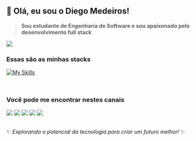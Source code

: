 ## 👋 Olá, eu sou o Diego Medeiros!

> **Sou estudante de Engenharia de Software e sou apaixonado pelo desenvolvimento full stack**

<a align=center href="https://github.com/dihcoder/github-readme-stats">
  <img align="center" src="https://github-readme-streak-stats.herokuapp.com/?user=dihcoder&theme=transparent&hide_border=false&locale=pt-br&border_radius=25&card_width=700" />
  <!--
  <img align="center" src="https://github-readme-stats.vercel.app/api?username=dihcoder&theme=dark&show_icons=true&hide_border=true&count_private=true&locale=pt-br" />
  -->
</a>

<br/>

### Essas são as minhas stacks
[![My Skills](https://skillicons.dev/icons?i=java,python,spring,mysql,js,html,css,scss,bootstrap)](https://skillicons.dev)

<br/>
  
### Você pode me encontrar nestes canais
<div> 
  <a href="https://www.youtube.com/channel/UCTZ-0XWu05vMoDP-rpI8HTg" target="_blank"><img src="https://img.shields.io/badge/YouTube-FF0000?style=for-the-badge&logo=youtube&logoColor=white" target="_blank"></a>
  <a href="https://instagram.com/dihcoder" target="_blank"><img src="https://img.shields.io/badge/-Instagram-%23E4405F?style=for-the-badge&logo=instagram&logoColor=white" target="_blank"></a>
 <a href="https://discord.gg/vMeBwZXf" target="_blank"><img src="https://img.shields.io/badge/Discord-7289DA?style=for-the-badge&logo=discord&logoColor=white" target="_blank"></a> 
  <a href = "mailto:mdsidiego@gmail.com"><img src="https://img.shields.io/badge/-Gmail-%23333?style=for-the-badge&logo=gmail&logoColor=white" target="_blank"></a>
  <a href="https://www.linkedin.com/in/dihcoder" target="_blank"><img src="https://img.shields.io/badge/-LinkedIn-%230077B5?style=for-the-badge&logo=linkedin&logoColor=white" target="_blank"></a> 
  
</div>

<br/>

✨ _Explorando o potencial da tecnologia para criar um futuro melhor!_ ✨


<!--
**dihcoder/dihcoder** is a ✨ _special_ ✨ repository because its `README.md` (this file) appears on your GitHub profile.

- 🔭 I’m currently working on ...
- 🌱 I’m currently learning ...
- 👯 I’m looking to collaborate on ...
- 🤔 I’m looking for help with ...
- 💬 Ask me about ...
- 📫 How to reach me: ...
- 😄 Pronouns: ...
- ⚡ Fun fact: ...
-->

